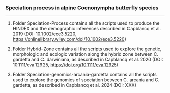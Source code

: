 ### Speciation process in alpine Coenonympha butterfly species
---------------

1. Folder Speciation-Process contains all the scripts used to produce the HINDEX and the demographic inferences described in Capblancq et al. 2019 (DOI: 10.1002/ece3.5220, https://onlinelibrary.wiley.com/doi/10.1002/ece3.5220)


2. Folder Hybrid-Zone contains all the scripts used to explore the genetic, morphologic and ecologic variation along the hybrid zone between C. gardetta and C. darwiniana, as described in Capblancq et al. 2020 (DOI: 10.1111/eva.12925, https://doi.org/10.1111/eva.12925)


3. Folder Speciation-genomics-arcania-gardetta contains all the scripts used to explore the genomics of speciation between C. arcania and C. gardetta, as described in Capblancq et al. 2024 (DOI: XXX)

